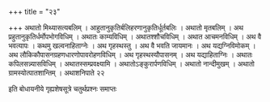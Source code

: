 +++
title = "२३"

+++
अथातो मिथ्यासत्यबलिम् ।
आहुतानुकृतिर्बलिहरणानुकृतिर्धूर्तबलिः
। अथातो मृतबलिम् । अथ प्रहुतानुकृतिर्धर्मोपभोगविधिम् । अथातः काम्यविधिम्
। अथातश्शौचविधिम् । अथात आचमनविधिम् । अथ वै भवत्यापः । कथमु
खल्वनाहिताग्नेः । अथ गृहस्थस्तु । अथ वै भवति
जायमानः । अथ यद्यग्निविमोकम् । अथ लौकिकौपासनग्रहणधारणोपावरोहणविधिम्
। अथ गृहस्थस्यौपासनम् । अथ यद्याहिताग्निः । अथातः कपिलसन्न्यासविधिम् ।
अथातस्सम्प्रवक्ष्यामि । अथातोऽङ्कुरार्पणविधिम् । अथातो नान्दीमुखम्
। अथातो ग्रामस्योत्पातशान्तिम् । अथाशनिपाते २२  

इति बोधायनीये गृह्यशेषसूत्रे चतुर्थप्रश्नः समाप्तः